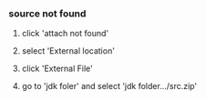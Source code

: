 ### source not found

1. click 'attach not found'

2. select 'External location'

3. click 'External File'

4. go to 'jdk foler' and select 'jdk folder.../src.zip'

